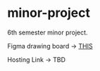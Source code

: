 # minor-project
6th semester minor project.

Figma drawing board -> <a href="https://www.figma.com/file/S5GsLvYAc5LdIWODLLWWFG/Minor-Project?node-id=0%3A1&t=4fTZ3IiNrbiPaPhP-0"> THIS </a>

Hosting Link -> TBD
